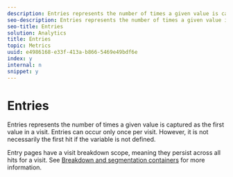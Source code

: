 ```yaml
---
description: Entries represents the number of times a given value is captured as the first value in a visit. Entries can occur only once per visit. However, it is not necessarily the first hit if the variable is not defined.
seo-description: Entries represents the number of times a given value is captured as the first value in a visit. Entries can occur only once per visit. However, it is not necessarily the first hit if the variable is not defined.
seo-title: Entries
solution: Analytics
title: Entries
topic: Metrics
uuid: e4986168-e33f-413a-b866-5469e49bdf6e
index: y
internal: n
snippet: y
---
```


# Entries

Entries represents the number of times a given value is captured as the first value in a visit. Entries can occur only once per visit. However, it is not necessarily the first hit if the variable is not defined.

Entry pages have a visit breakdown scope, meaning they persist across all hits for a visit. See [Breakdown and segmentation containers](http://marketing.adobe.com/resources/help/en_US/sc/user/?f=c_Breakdown_and_segmentation_containers) for more information. 
